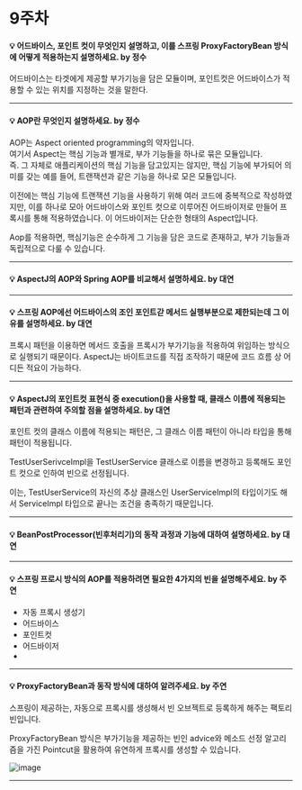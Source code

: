 # 9주차  

#### :bulb: 어드바이스, 포인트 컷이 무엇인지 설명하고, 이를 스프링 ProxyFactoryBean 방식에 어떻게 적용하는지 설명하세요. by 정수

어드바이스는 타겟에게 제공할 부가기능을 담은 모듈이며, 포인트컷은 어드바이스가 적용할 수 있는 위치를 지정하는 것을 말한다.

--------

#### :bulb: AOP란 무엇인지 설명하세요. by 정수

AOP는 Aspect oriented programming의 약자입니다.  
여기서 Aspect는 핵심 기능과 별개로, 부가 기능들을 하나로 묶은 모듈입니다.  
즉. 그 자체로 애플리케이션의 핵심 기능을 담고있지는 않지만, 핵심 기능에 부가되어 의미를 갖는 예를 들어, 트랜잭션과 같은 기능을 하나로 모은 모듈입니다.   

이전에는 핵심 기능에 트랜잭션 기능을 사용하기 위해 여러 코드에 중복적으로 작성하였지만, 이를 하나로 모아 어드바이스와 포인트 컷으로 이루어진 어드바이저로 만들어 프록시를 통해 적용하였습니다.
이 어드바이저는 단순한 형태의 Aspect입니다.  

Aop를 적용하면, 핵심기능은 순수하게 그 기능을 담은 코드로 존재하고, 부가 기능들과 독립적으로 다룰 수 있습니다.  


--------

#### :bulb: AspectJ의 AOP와 Spring AOP를 비교해서 설명하세요. by 대연

--------

#### :bulb: 스프링 AOP에선 어드바이스의 조인 포인트갇 메서드 실행부분으로 제한되는데 그 이유를 설명하세요. by 대연

프록시 패턴을 이용하면 메서드 호출을 프록시가 부가기능을 적용하여 위임하는 방식으로 실행되기 때문이다.
AspectJ는 바이트코드를 직접 조작하기 때문에 코드 흐름 상 어디든 적요이 가능하다.

--------

#### :bulb: AspectJ의 포인트컷 표현식 중 execution()을 사용할 때, 클래스 이름에 적용되는 패턴과 관련하여 주의할 점을 설명하세요. by 대연

포인트 컷의 클래스 이름에 적용되는 패턴은, 그 클래스 이름 패턴이 아니라 타입을 통해 패턴이 적용됩니다.  

TestUserSerivceImpl을 TestUserService 클래스로 이름을 변경하고 등록해도 포인트 컷으로 인하여 빈으로 선정됩니다.  

이는, TestUserService의 자신의 추상 클래스인 UserServiceImpl의 타입이기도 해서 ServiceImpl 타입으로 끝나는 조건을 충족하기 때문입니다.  


--------

#### :bulb: BeanPostProcessor(빈후처리기)의 동작 과정과 기능에 대하여 설명하세요. by 대연

--------

#### :bulb: 스프링 프로시 방식의 AOP를 적용하려면 필요한 4가지의 빈을 설명해주세요. by 주연

- 자동 프록시 생성기
- 어드바이스
- 포인트컷
- 어드바이저
- 
--------

#### :bulb: ProxyFactoryBean과 동작 방식에 대하여 알려주세요. by 주연

스프링이 제공하는, 자동으로 프록시를 생성해서 빈 오브젝트로 등록하게 해주는 팩토리 빈입니다.  

ProxyFactoryBean 방식은 부가기능을 제공하는 빈인 advice와 메소드 선정 알고리즘을 가진 Pointcut을 활용하여 유연하게 프록시를 생성할 수 있습니다.  

![image](https://user-images.githubusercontent.com/38308337/131527383-532c3c27-0962-48b5-85ee-170ce79c01c9.png)

--------

